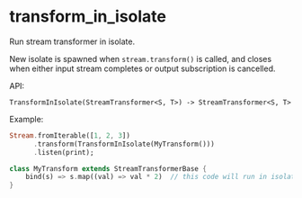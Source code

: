 # transform_in_isolate

Run stream transformer in isolate.

New isolate is spawned when `stream.transform()` is called, and closes when either input stream completes or output subscription is cancelled.

API:

```
TransformInIsolate(StreamTransformer<S, T>) -> StreamTransformer<S, T>
```

Example:

```dart
Stream.fromIterable([1, 2, 3])
      .transform(TransformInIsolate(MyTransform()))
      .listen(print);

class MyTransform extends StreamTransformerBase {
    bind(s) => s.map((val) => val * 2)  // this code will run in isolate
}
```
